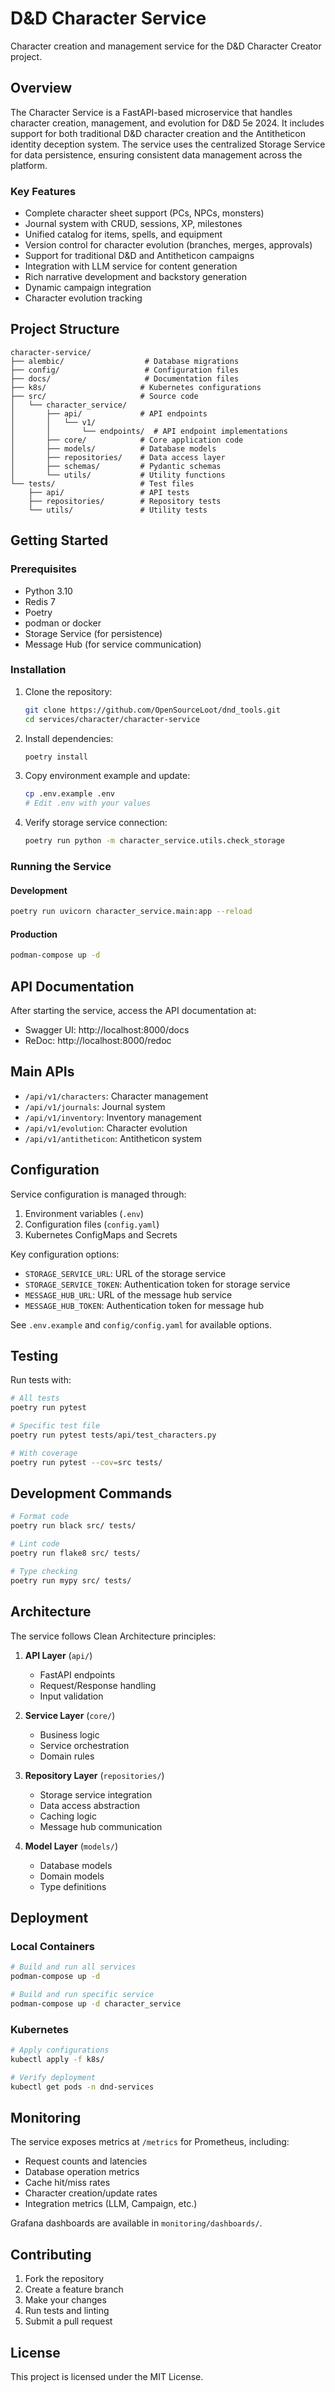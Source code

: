 # D&D Character Service

Character creation and management service for the D&D Character Creator project.

## Overview

The Character Service is a FastAPI-based microservice that handles character creation, management, and evolution for D&D 5e 2024. It includes support for both traditional D&D character creation and the Antitheticon identity deception system. The service uses the centralized Storage Service for data persistence, ensuring consistent data management across the platform.

### Key Features

- Complete character sheet support (PCs, NPCs, monsters)
- Journal system with CRUD, sessions, XP, milestones
- Unified catalog for items, spells, and equipment
- Version control for character evolution (branches, merges, approvals)
- Support for traditional D&D and Antitheticon campaigns
- Integration with LLM service for content generation
- Rich narrative development and backstory generation
- Dynamic campaign integration
- Character evolution tracking

## Project Structure

```
character-service/
├── alembic/                  # Database migrations
├── config/                   # Configuration files
├── docs/                     # Documentation files
├── k8s/                     # Kubernetes configurations
├── src/                     # Source code
│   └── character_service/
│       ├── api/             # API endpoints
│       │   └── v1/
│       │       └── endpoints/  # API endpoint implementations
│       ├── core/            # Core application code
│       ├── models/          # Database models
│       ├── repositories/    # Data access layer
│       ├── schemas/         # Pydantic schemas
│       └── utils/           # Utility functions
└── tests/                   # Test files
    ├── api/                 # API tests
    ├── repositories/        # Repository tests
    └── utils/               # Utility tests
```

## Getting Started

### Prerequisites

- Python 3.10
- Redis 7
- Poetry
- podman or docker
- Storage Service (for persistence)
- Message Hub (for service communication)

### Installation

1. Clone the repository:
   ```bash
   git clone https://github.com/OpenSourceLoot/dnd_tools.git
   cd services/character/character-service
   ```

2. Install dependencies:
   ```bash
   poetry install
   ```

3. Copy environment example and update:
   ```bash
   cp .env.example .env
   # Edit .env with your values
   ```

4. Verify storage service connection:
   ```bash
   poetry run python -m character_service.utils.check_storage
   ```

### Running the Service

#### Development

```bash
poetry run uvicorn character_service.main:app --reload
```

#### Production

```bash
podman-compose up -d
```

## API Documentation

After starting the service, access the API documentation at:
- Swagger UI: http://localhost:8000/docs
- ReDoc: http://localhost:8000/redoc

## Main APIs

- `/api/v1/characters`: Character management
- `/api/v1/journals`: Journal system
- `/api/v1/inventory`: Inventory management
- `/api/v1/evolution`: Character evolution
- `/api/v1/antitheticon`: Antitheticon system

## Configuration

Service configuration is managed through:
1. Environment variables (`.env`)
2. Configuration files (`config.yaml`)
3. Kubernetes ConfigMaps and Secrets

Key configuration options:
- `STORAGE_SERVICE_URL`: URL of the storage service
- `STORAGE_SERVICE_TOKEN`: Authentication token for storage service
- `MESSAGE_HUB_URL`: URL of the message hub service
- `MESSAGE_HUB_TOKEN`: Authentication token for message hub

See `.env.example` and `config/config.yaml` for available options.

## Testing

Run tests with:
```bash
# All tests
poetry run pytest

# Specific test file
poetry run pytest tests/api/test_characters.py

# With coverage
poetry run pytest --cov=src tests/
```

## Development Commands

```bash
# Format code
poetry run black src/ tests/

# Lint code
poetry run flake8 src/ tests/

# Type checking
poetry run mypy src/ tests/
```

## Architecture

The service follows Clean Architecture principles:

1. **API Layer** (`api/`)
   - FastAPI endpoints
   - Request/Response handling
   - Input validation

2. **Service Layer** (`core/`)
   - Business logic
   - Service orchestration
   - Domain rules

3. **Repository Layer** (`repositories/`)
   - Storage service integration
   - Data access abstraction
   - Caching logic
   - Message hub communication

4. **Model Layer** (`models/`)
   - Database models
   - Domain models
   - Type definitions

## Deployment

### Local Containers

```bash
# Build and run all services
podman-compose up -d

# Build and run specific service
podman-compose up -d character_service
```

### Kubernetes

```bash
# Apply configurations
kubectl apply -f k8s/

# Verify deployment
kubectl get pods -n dnd-services
```

## Monitoring

The service exposes metrics at `/metrics` for Prometheus, including:
- Request counts and latencies
- Database operation metrics
- Cache hit/miss rates
- Character creation/update rates
- Integration metrics (LLM, Campaign, etc.)

Grafana dashboards are available in `monitoring/dashboards/`.

## Contributing

1. Fork the repository
2. Create a feature branch
3. Make your changes
4. Run tests and linting
5. Submit a pull request

## License

This project is licensed under the MIT License.
